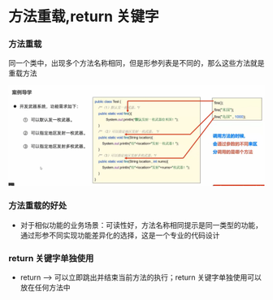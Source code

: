 # 方法重载,return 关键字

### 方法重载

同一个类中，出现多个方法名称相同，但是形参列表是不同的，那么这些方法就是重载方法



![](<../.gitbook/assets/image (5) (1) (1).png>)

### 方法重载的好处

* 对于相似功能的业务场景：可读性好，方法名称相同提示是同一类型的功能，通过形参不同实现功能差异化的选择，这是一个专业的代码设计

### return 关键字单独使用

* return --> 可以立即跳出并结束当前方法的执行；return 关键字单独使用可以放在任何方法中
